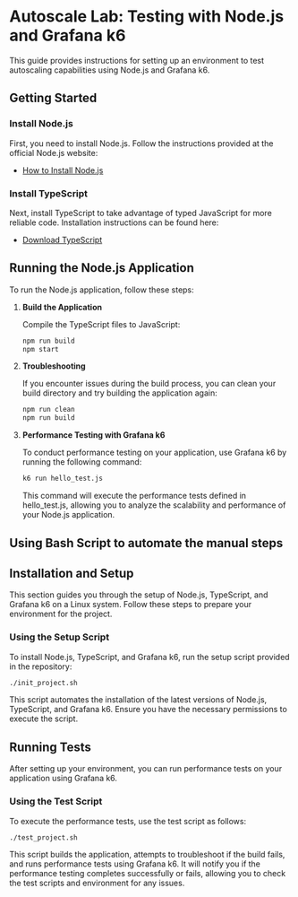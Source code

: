 # Autoscale Lab: Testing with Node.js and Grafana k6

This guide provides instructions for setting up an environment to test autoscaling capabilities using Node.js and Grafana k6.

## Getting Started

### Install Node.js

First, you need to install Node.js. Follow the instructions provided at the official Node.js website:

- [How to Install Node.js](https://nodejs.org/en/learn/getting-started/how-to-install-nodejs)

### Install TypeScript

Next, install TypeScript to take advantage of typed JavaScript for more reliable code. Installation instructions can be found here:

- [Download TypeScript](https://www.typescriptlang.org/download/)

## Running the Node.js Application

To run the Node.js application, follow these steps:

1. **Build the Application**

   Compile the TypeScript files to JavaScript:

   ```bash
   npm run build
   npm start

2. **Troubleshooting**

    If you encounter issues during the build process, you can clean your build directory and try building the application again:
    ```bash
    npm run clean
    npm run build


3. **Performance Testing with Grafana k6**

    To conduct performance testing on your application, use Grafana k6 by running the following command:

    ```bash
    k6 run hello_test.js
    ```

    This command will execute the performance tests defined in hello_test.js, allowing you to analyze the scalability and performance of your Node.js application. 


## Using Bash Script to automate the manual steps




## Installation and Setup

This section guides you through the setup of Node.js, TypeScript, and Grafana k6 on a Linux system. Follow these steps to prepare your environment for the project.

### Using the Setup Script

To install Node.js, TypeScript, and Grafana k6, run the setup script provided in the repository:

```bash
./init_project.sh
```

This script automates the installation of the latest versions of Node.js, TypeScript, and Grafana k6. Ensure you have the necessary permissions to execute the script.

## Running Tests

After setting up your environment, you can run performance tests on your application using Grafana k6.

### Using the Test Script

To execute the performance tests, use the test script as follows:

```bash
./test_project.sh
```
This script builds the application, attempts to troubleshoot if the build fails, and runs performance tests using Grafana k6. It will notify you if the performance testing completes successfully or fails, allowing you to check the test scripts and environment for any issues.
